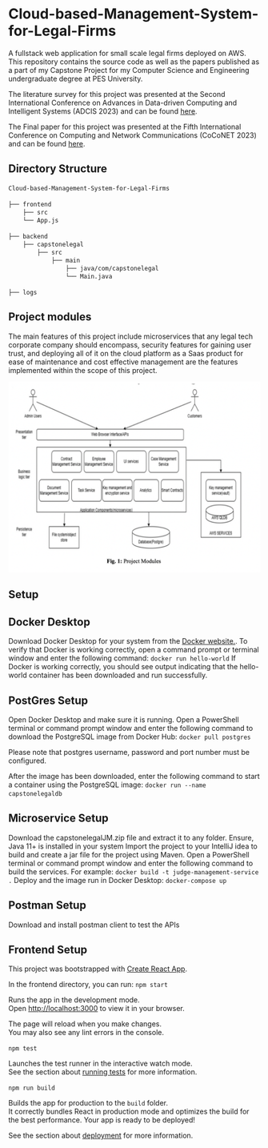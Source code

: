 # Cloud-based-Management-System-for-Legal-Firms

A fullstack web application for small scale legal firms deployed on AWS. 
This repository contains the source code as well as the papers published as a part of my Capstone Project for my Computer Science and Engineering undergraduate degree at PES University.

The literature survey for this project was presented at the Second International Conference on Advances in Data-driven Computing and Intelligent Systems (ADCIS 2023) and can be found [here](https://doi.org/10.56155/978-81-955020-2-8-54).


The Final paper for this project was presented at the Fifth International Conference on Computing and Network Communications (CoCoNET 2023) and can be found [here](https://link.springer.com/book/9789819745395).


## Directory Structure

```
Cloud-based-Management-System-for-Legal-Firms

├── frontend
    ├── src
    └── App.js

├── backend
    ├── capstonelegal
        ├── src
            ├── main
                ├── java/com/capstonelegal
                └── Main.java

├── logs

```

## Project modules

The main features of this project include microservices that any legal tech corporate company should encompass, security features for gaining user trust, and deploying all of it on the cloud platform as a Saas product for ease of maintenance and cost effective management are the features implemented within the scope of this project.

![Image augmentation](TeX-source/projectModules.png)


## Setup


## Docker Desktop 

Download Docker Desktop for your system from the [Docker website.](https://www.docker.com/products/docker-desktop/).
To verify that Docker is working correctly, open a command prompt or terminal window and enter the following command:
`docker run hello-world`
If Docker is working correctly, you should see output indicating that the hello-world container has been downloaded and run successfully.

## PostGres Setup

Open Docker Desktop and make sure it is running.
Open a PowerShell terminal or command prompt window and enter the following command to download the PostgreSQL image from Docker Hub:
`docker pull postgres`

Please note that postgres username, password and port number must be configured.

After the image has been downloaded, enter the following command to start a container using the PostgreSQL image:
`docker run --name capstonelegaldb`

## Microservice Setup

Download the capstonelegalJM.zip file and extract it to any folder.
Ensure, Java 11+ is installed in your system
Import the project to your IntelliJ idea to build and create a jar file for the project using Maven.
Open a PowerShell terminal or command prompt window and enter the following command to build the services. 
For example: 
`docker build -t judge-management-service .`
Deploy and the image run in Docker Desktop:
`docker-compose up`

## Postman Setup
Download and install postman client to test the APIs

## Frontend Setup

This project was bootstrapped with [Create React App](https://github.com/facebook/create-react-app).

In the frontend directory, you can run:
 `npm start`

Runs the app in the development mode.\
Open [http://localhost:3000](http://localhost:3000) to view it in your browser.

The page will reload when you make changes.\
You may also see any lint errors in the console.
 
 `npm test`

Launches the test runner in the interactive watch mode.\
See the section about [running tests](https://facebook.github.io/create-react-app/docs/running-tests) for more information.
 
 `npm run build`

Builds the app for production to the `build` folder.\
It correctly bundles React in production mode and optimizes the build for the best performance.
Your app is ready to be deployed!

See the section about [deployment](https://facebook.github.io/create-react-app/docs/deployment) for more information.




